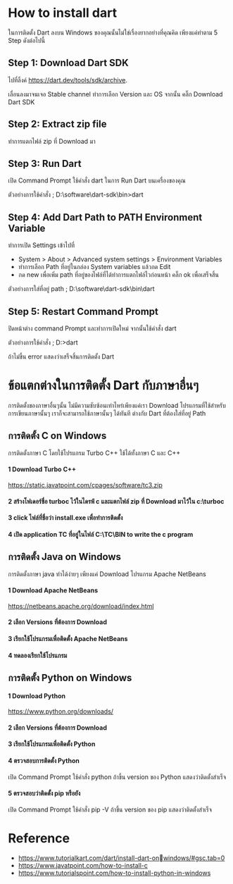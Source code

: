 # How to install dart
ในการติดตั้ง Dart ลงบน Windows ของคุณนั้นไม่ใช่เรื่องยากอย่างที่คุณคิด เพียงแค่ทำตาม 5 Step ดังต่อไปนี้
## Step 1: Download Dart SDK
ไปที่ลิ้งค์ https://dart.dev/tools/sdk/archive.

เลื่อนลงมาจนเจอ Stable channel ทำการเลือก Version และ OS จากนั้น คลิ๊ก Download Dart SDK
## Step 2: Extract zip file
ทำการแตกไฟล์ zip ที่ Download มา
## Step 3: Run Dart
เปิด Command Prompt ใช้คำสั่ง dart ในการ Run Dart บนเครื่องของคุณ

ตัวอย่างการใช้คำสั่ง ; D:\software\dart-sdk\bin>dart
## Step 4: Add Dart Path to PATH Environment Variable
ทำการเปิด Settings เข้าไปที่

- System > About > Advanced system settings > Environment Variables
- ทำการเลือก Path ที่อยู่ในกล่อง System variables แล้วกด Edit
- กด new เพื่อเพิ่ม path ที่อยู่ของไฟล์ที่ได้ทำการแตกไฟล์ไวก่อนหน้า คลิ๊ก ok เพื่อเสร็จสิ้น

ตัวอย่างการใส่ที่อยู่ path ; D:\software\dart-sdk\bin\dart
## Step 5: Restart Command Prompt
ปิดหน้าต่าง command Prompt และทำการเปิดใหม่ จากนั้นใช้คำสั่ง dart

ตัวอย่างการใช้คำสั่ง ; D:\>dart

ถ้าไม่ขึ้น error แสดงว่าเสร็จสิ้นการติดตั้ง Dart
# ข้อแตกต่างในการติดตั้ง Dart กับภาษาอื่นๆ
การติดตั้งของภาษาอื่นๆนั้น ไม่มีความซับซ้อนเท่าไหร่เพียงแค่เรา Download โปรแกรมที่ใช้สำหรับการเขียนภาษานั้นๆ เราก็จะสามารถใช้ภาษานั้นๆ ได้ทันที ต่างกับ Dart ที่ต้องใส่ที่อยู่ Path
## การติดตั้ง C on Windows
การติดตั้งภาษา C โดยใช้โปรแกรม Turbo C++ ใช้ได้ทั้งภาษา C และ C++
#### 1 Download Turbo C++
https://static.javatpoint.com/cpages/software/tc3.zip
#### 2 สร้างโฟเดอร์ชื่อ turboc ไว้ในไดรฟ์ c และแตกไฟล์ zip ที่ Download มาไว้ใน c:\turboc
#### 3 click ไฟล์ที่ชื่อว่า install.exe เพื่อทำการติดตั้ง
#### 4 เปิด application TC ที่อยู่ในไฟล์ C:\TC\BIN to write the c program
## การติดตั้ง Java on Windows
การติดตั้งภาษา java ทำได้ง่ายๆ เพียงแค่ Download โปรแกรม Apache NetBeans
#### 1 Download Apache NetBeans
https://netbeans.apache.org/download/index.html
#### 2 เลือก Versions ที่ต้องการ Download
#### 3 เรียกใช้โปรแกรมเพื่อติดตั้ง Apache NetBeans
#### 4 ทดลองเรียกใช้โปรแกรม

## การติดตั้ง Python on Windows
#### 1 Download Python
https://www.python.org/downloads/
#### 2 เลือก Versions ที่ต้องการ Download
#### 3 เรียกใช้โปรแกรมเพื่อติดตั้ง Python
#### 4 ตรวจสอบการติดตั้ง Python
เปิด Command Prompt ใช้คำสั่ง python ถ้าขึ้น version ของ Python แสดงว่าติดตั้งสำเร็จ
#### 5 ตรวจสอบว่าติดตั้ง pip หรือยัง
เปิด Command Prompt ใช้คำสั่ง pip -V ถ้าขึ้น version ของ pip แสดงว่าติดตั้งสำเร็จ
# Reference
- https://www.tutorialkart.com/dart/install-dart-onwindows/#gsc.tab=0
- https://www.javatpoint.com/how-to-install-c
- https://www.tutorialspoint.com/how-to-install-python-in-windows
